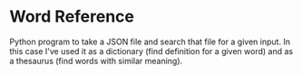 # Word Reference
Python program to take a JSON file and search that file for a given input.
In this case I've used it as a dictionary (find definition for a given word) and as a thesaurus (find words with similar meaning).

